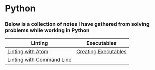 # Python #

### Below is a collection of notes I have gathered from solving problems while working in Python ###

Linting | Executables |
------ | ------ |
[Linting with Atom](/python/lint_atom.md) | [Creating Executables](/python/creating_executable.md)
[Linting with Command Line](/python/lint_cmdLine.md)  |


